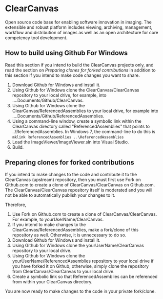 ClearCanvas
===========

Open source code base for enabling software innovation in imaging. 
The extensible and robust platform includes viewing, archiving, management, 
workflow and distribution of images as well as an open architecture for 
core competency tool development. 

How to build using Github For Windows
-------------------------------------
Read this section if you intend to build the ClearCanvas projects only, and
read the section on *Preparing clones for forked contributions* in addition to
this section if you intend to make code changes you want to share.

1. Download Github for Windows and install it.
2. Using Github for Windows clone the ClearCanvas/ClearCanvas repository to
   your local drive, for example, into ....Documents/Github/ClearCanvas.
3. Using Github for Windows clone the ClearCanvas/ReferencedAssemblies to your
   local drive, for example into ....Documents/Github/ReferencedAssemblies.
4. Using a command-line window, create a symbolic link within the ClearCanvas
   directory called "ReferencedAssemblies" that points to
   ..\ReferencedAssemblies.
   In Windows 7, the command-line to do this is
   `mklink ReferencedAssemblies ..\ReferencedAssemblies`
5. Load the ImageViewer/ImageViewer.sln into Visual Studio.
6. Build.

Preparing clones for forked contributions
-----------------------------------------
If you intend to make changes to the code and contribute it to the ClearCanvas
(upstream) repository, then you must first use Fork on Github.com to create a
clone of ClearCanvas/ClearCanvas on Github.com. The ClearCanvas/ClearCanvas
repository itself is moderated and you will not be able to automatically
publish your changes to it. 

Therefore, 

1. Use Fork on Github.com to create a clone of ClearCanvas/ClearCanvas. For
   example, to yourUserName/ClearCanvas.
2. If you intend to make changes to the ClearCanvas/ReferencedAssemblies, make
   a fork/clone of this repository as well. Otherwise, it is unnecessary to do
   so.
3. Download Github for Windows and install it.
4. Using Github for Windows clone the yourUserName/ClearCanvas repository to
   your local drive.
5. Using Github for Windows clone the yourUserName/ReferencedAssemblies
   repository to your local drive if you have forked it on Github, otherwise,
   simply clone the repository from ClearCanvas/ClearCanvas to your local drive.
6. Create a symbolic link so that ReferencedAssemblies can be referenced from
   within your ClearCanvas directory.

You are now ready to make changes to the code in your private fork/clone.


